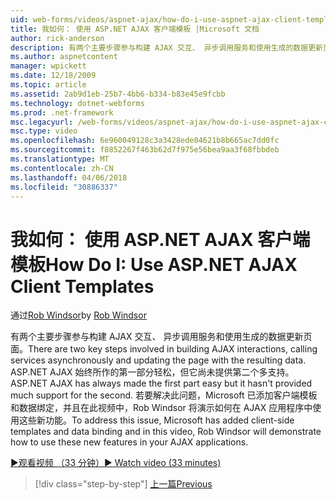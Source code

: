 ```yaml
---
uid: web-forms/videos/aspnet-ajax/how-do-i-use-aspnet-ajax-client-templates
title: 我如何： 使用 ASP.NET AJAX 客户端模板 |Microsoft 文档
author: rick-anderson
description: 有两个主要步骤参与构建 AJAX 交互、 异步调用服务和使用生成的数据更新页面。 ASP.NET AJAX h...
ms.author: aspnetcontent
manager: wpickett
ms.date: 12/18/2009
ms.topic: article
ms.assetid: 2ab9d1eb-25b7-4bb6-b334-b83e45e9fcbb
ms.technology: dotnet-webforms
ms.prod: .net-framework
msc.legacyurl: /web-forms/videos/aspnet-ajax/how-do-i-use-aspnet-ajax-client-templates
msc.type: video
ms.openlocfilehash: 6e960049128c3a3428ede04621b8b665ac7dd0fc
ms.sourcegitcommit: f8852267f463b62d7f975e56bea9aa3f68fbbdeb
ms.translationtype: MT
ms.contentlocale: zh-CN
ms.lasthandoff: 04/06/2018
ms.locfileid: "30886337"
---
```

<a name="how-do-i-use-aspnet-ajax-client-templates"></a><span data-ttu-id="4fe89-104">我如何： 使用 ASP.NET AJAX 客户端模板</span><span class="sxs-lookup"><span data-stu-id="4fe89-104">How Do I: Use ASP.NET AJAX Client Templates</span></span>
====================
<span data-ttu-id="4fe89-105">通过[Rob Windsor](https://twitter.com/robwindsor)</span><span class="sxs-lookup"><span data-stu-id="4fe89-105">by [Rob Windsor](https://twitter.com/robwindsor)</span></span>

<span data-ttu-id="4fe89-106">有两个主要步骤参与构建 AJAX 交互、 异步调用服务和使用生成的数据更新页面。</span><span class="sxs-lookup"><span data-stu-id="4fe89-106">There are two key steps involved in building AJAX interactions, calling services asynchronously and updating the page with the resulting data.</span></span> <span data-ttu-id="4fe89-107">ASP.NET AJAX 始终所作的第一部分轻松，但它尚未提供第二个多支持。</span><span class="sxs-lookup"><span data-stu-id="4fe89-107">ASP.NET AJAX has always made the first part easy but it hasn't provided much support for the second.</span></span> <span data-ttu-id="4fe89-108">若要解决此问题，Microsoft 已添加客户端模板和数据绑定，并且在此视频中，Rob Windsor 将演示如何在 AJAX 应用程序中使用这些新功能。</span><span class="sxs-lookup"><span data-stu-id="4fe89-108">To address this issue, Microsoft has added client-side templates and data binding and in this video, Rob Windsor will demonstrate how to use these new features in your AJAX applications.</span></span>

[<span data-ttu-id="4fe89-109">&#9654;观看视频 （33 分钟）</span><span class="sxs-lookup"><span data-stu-id="4fe89-109">&#9654; Watch video (33 minutes)</span></span>](https://channel9.msdn.com/Blogs/ASP-NET-Site-Videos/how-do-i-use-aspnet-ajax-client-templates)

> [!div class="step-by-step"]
> [<span data-ttu-id="4fe89-110">上一篇</span><span class="sxs-lookup"><span data-stu-id="4fe89-110">Previous</span></span>](how-do-i-customize-error-handling-for-the-aspnet-ajax-updatepanel.md)
